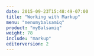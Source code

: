 ```yaml
---
date: 2015-09-23T15:48:49-07:00
title: "Working with Markup"
menu: "menumybalsamiq"
product: "myBalsamiq"
weight: 78
include: "markup"
editorversion: 2
---
```


